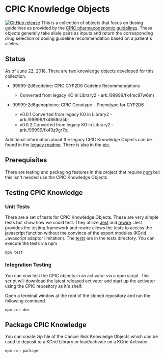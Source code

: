 # CPIC Knowledge Objects
[![GitHub release](https://img.shields.io/github/release/kgrid/cpic-objects.svg)](https://github.com/kgrid/cpic-objects/releases/)
This is a collection of objects that focus on dosing guidelines as provided by
 the [CPIC pharmacogenomic guidelines](https://cpicpgx.org/guidelines/). These objects generally 
 take allele pairs as inputs and return the corresponding drug selection or dosing guideline 
 recommendation based on a patient's alleles.
 
## Status
As of June 22, 2018, There are two knowledge objects developed for this collection.

- 99999-2d6codeine: CPIC CYP2D6 Codeine Recommendations
  - Converted from legacy KO in Library2 - ark:/99999/fk4mc97w6m)

- 99999-2d6genopheno: CPIC Genotype - Phenotype for CYP2D6
  - v0.0.1 Converted from legacy KO in Library2 - ark:/99999/fk4668rz5b;
  - v0.0.2 Converted from legacy KO in Library2 - ark:/99999/fk49z9gr7p;

Additional information about the legacy CPIC Knowledge Objects can be found in the [legacy readme](legacy_readme.md). 
There is also in the [etc](etc).

## Prerequisites
There are testing and packaging features in this project that require 
[npm](https://www.npmjs.com/get-npm) but this isn't needed use the CPIC Knowledge Objects


## Testing CPIC Knowledge

### Unit Tests

There are a set of tests for CPIC Knowledge Objects.  These are very simple tests but show 
how we could test.  They utilize [Jest](https://jestjs.io/) and  [rewire](https://github.com/jhnns/rewire). 
Jest provides the testing framework and rewire allows the tests to access the javascript function without the 
convince of the export modules (KGrid Javascript adaptor limitation).  The [tests](tests) are in the tests directory.  You can execute the tests via npm

```
npm test
```

### Integration Testing

You can now test the CPIC objects in an activator via a npm script. This script will download the 
latest released activator and start up the activator using the CPIC repository as it's shelf. 

Open a terminal window at the root of the cloned repository and run the following command.

```
npm run dev
```

## Package CPIC Knowledge

You can create zip file of the Cancer Risk Knowledge Objects which can be used to deposit to a KGrid 
Library or load/activate on a KGrid Activator. 

```
npm run package
```
